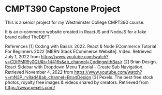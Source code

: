 # CMPT390 Capstone Project

This is a senior project for my Westminster College CMPT390 course.

It is an e-commerce website created in ReactJS and NodeJS for a fake brand called TheDEFT.

References
[1] Coding with Bassir. 2022. React & Node ECommerce Tutorial For Beginners 2022 [MERN Stack ECommerce Website]. Video. Retrieved July 1, 2022 from https://www.youtube.com/watch?v=CDtPMR5y0QU&t=14416s&ab_channel=CodingwithBasir
[2] Brian Design. React Sidebar with Dropdown Menu Tutorial - Create Sub Navigation. Retrieved November 4, 2022 from https://www.youtube.com/watch?v=mN3P_rv8ad4&ab_channel=BrianDesign 
[3] Pexels. The best free stock photos, royalty free images & videos shared by creators. Retrieved from https://www.pexels.com/
